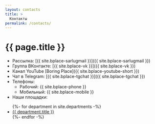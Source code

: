 ```yaml
---
layout: contacts
title: >
  Контакты
permalink: /contacts/
---
```


# [](#header-1) {{ page.title }}


* Рассылка: [{{ site.bplace-sarlugmail }}]({{ site.bplace-sarlugmail }})
* Группа ВКонтакте: [{{ site.bplace-vk }}]({{ site.bplace-vk }})
* Канал YouTube [Boring Place]({{ site.bplace-youtube-short }})
* Чат в Telegram: [{{ site.bplace-tgchat }}]({{ site.bplace-tgchat }})
* Телефоны:
  * Рабочий: {{ site.bplace-phone }}
  * Мобильный: {{ site.bplace-mobile }}
*  Наши площадки:
  <ul>
    {%- for department in site.departments -%}
      <li>
	 <a href="{{ department.url }}">{{ department.title }}</a>  
      </li>
    {%- endfor -%}
  </ul>

